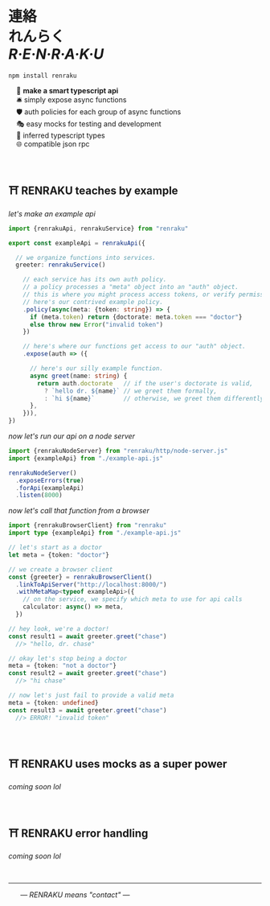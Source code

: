 
# 連絡 <br/> れんらく <br/> ***R·E·N·R·A·K·U***

`npm install renraku`

&nbsp; &nbsp; 🔆 **make a smart typescript api**  
&nbsp; &nbsp; 🛎️ simply expose async functions  
&nbsp; &nbsp; 🛡 auth policies for each group of async functions  
&nbsp; &nbsp; 🎭 easy mocks for testing and development  
&nbsp; &nbsp; 🧠 inferred typescript types  
&nbsp; &nbsp; 🌐 compatible json rpc  

<br/>

## ⛩️ RENRAKU teaches by example

*let's make an example api*
```ts
import {renrakuApi, renrakuService} from "renraku"

export const exampleApi = renrakuApi({

  // we organize functions into services.
  greeter: renrakuService()

    // each service has its own auth policy.
    // a policy processes a "meta" object into an "auth" object.
    // this is where you might process access tokens, or verify permissions.
    // here's our contrived example policy.
    .policy(async(meta: {token: string}) => {
      if (meta.token) return {doctorate: meta.token === "doctor"}
      else throw new Error("invalid token")
    })

    // here's where our functions get access to our "auth" object.
    .expose(auth => ({

      // here's our silly example function.
      async greet(name: string) {
        return auth.doctorate   // if the user's doctorate is valid,
          ? `hello dr. ${name}` // we greet them formally,
          : `hi ${name}`        // otherwise, we greet them differently.
      },
    })),
})
```

*now let's run our api on a node server*
```ts
import {renrakuNodeServer} from "renraku/http/node-server.js"
import {exampleApi} from "./example-api.js"

renrakuNodeServer()
  .exposeErrors(true)
  .forApi(exampleApi)
  .listen(8000)
```

*now let's call that function from a browser*
```ts
import {renrakuBrowserClient} from "renraku"
import type {exampleApi} from "./example-api.js"

// let's start as a doctor
let meta = {token: "doctor"}

// we create a browser client
const {greeter} = renrakuBrowserClient()
  .linkToApiServer("http://localhost:8000/")
  .withMetaMap<typeof exampleApi>({
    // on the service, we specify which meta to use for api calls
    calculator: async() => meta,
  })

// hey look, we're a doctor!
const result1 = await greeter.greet("chase")
  //> "hello, dr. chase"

// okay let's stop being a doctor
meta = {token: "not a doctor"}
const result2 = await greeter.greet("chase")
  //> "hi chase"

// now let's just fail to provide a valid meta
meta = {token: undefined}
const result3 = await greeter.greet("chase")
  //> ERROR! "invalid token"
```

<br/>

## ⛩️ RENRAKU uses mocks as a super power

*coming soon lol*

<br/>

## ⛩️ RENRAKU error handling

*coming soon lol*

<br/>

------

&nbsp; &nbsp; &nbsp; *— RENRAKU means "contact" —*  
